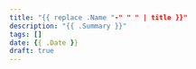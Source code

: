 ```yaml
---
title: "{{ replace .Name "-" " " | title }}"
description: "{{ .Summary }}"
tags: []
date: {{ .Date }}
draft: true
---
```

